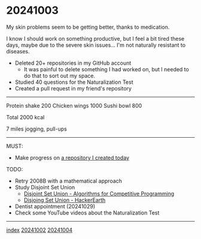 <head><meta name="viewport" content="width=device-width, initial-scale=1.0, user-scalable=yes" /><meta charset="UTF-8"></head>

# 20241003

My skin problems seem to be getting better, thanks to medication.

I know I should work on something productive, but I feel a bit tired these days, maybe due to the severe skin issues... I\'m not naturally resistant to diseases.

- Deleted 20+ repositories in my GitHub account
	- It was painful to delete something I had worked on, but I needed to do that to sort out my space.
- Studied 40 questions for the Naturalization Test
- Created a pull request in my friend\'s repository

---

Protein shake 200
Chicken wings 1000
Sushi bowl 800

Total 2000 kcal

7 miles jogging, pull-ups

---

MUST:

- Make progress on [a repository I created today](https://github.com/huyfififi/flashcard)

TODO:

- Retry 2008B with a mathematical approach
- Study Disjoint Set Union
	- [Disjoint Set Union - Algorithms for Competitive Programming](https://cp-algorithms.com/data_structures/disjoint_set_union.html)
	- [Disjoing Set Union - HackerEarth](https://www.hackerearth.com/practice/notes/abhinav92003/disjoint-set-union/)
- Dentist appointment (20241029)
- Check some YouTube videos about the Naturalization Test

---

[index](../../index.html)
[20241002](20241002.html)
[20241004](20241004.html)
